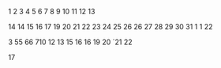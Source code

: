 1
2
3
4
5
6
7
8
9
10
11
12
13

14
14
15
16
17
19
20
21
22
23
24
25
26
26
27
28
29
30
31
1
1
22

3
55
66
710
12
13
15
16
16
19
20
`21
22


17





